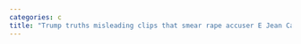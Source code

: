 ```yaml
---
categories: c
title: "Trump truths misleading clips that smear rape accuser E Jean Carroll after his deposition at MaraLago"
---
```

